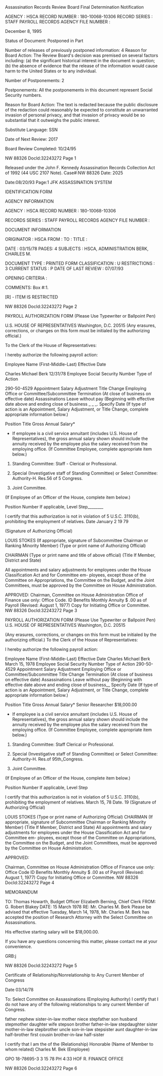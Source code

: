 Assassination Records Review Board
Final Determination Notification

AGENCY : HSCA
RECORD NUMBER : 180-10068-10306
RECORD SERIES : STAFF PAYROLL RECORDS
AGENCY FILE NUMBER :

December 8, 1995

Status of Document: Postponed in Part

Number of releases of previously postponed information: 4
Reason for Board Action: The Review Board's decision was premised on several factors
including: (a) the significant historical interest in the document in question; (b) the
absence of evidence that the release of the information would cause harm to the United
States or to any individual.

Number of Postponements: 2

Postponements: All the postponements in this document represent Social Security numbers.

Reason for Board Action: The text is redacted because the public disclosure of the redaction could
reasonably be expected to constitute an unwarranted invasion of personal privacy, and that invasion of
privacy would be so substantial that it outweighs the public interest.

Substitute Language: SSN

Date of Next Review: 2017

Board Review Completed: 10/24/95

NW 88326
Docld:32243272 Page 1

Released under the John F.
Kennedy Assassination
Records Collection Act of
1992 (44 USC 2107 Note).
Case#:NW 88326 Date:
2025

Date:08/20/93
Page:1
JFK ASSASSINATION SYSTEM

IDENTIFICATION FORM

AGENCY INFORMATION

AGENCY : HSCA
RECORD NUMBER : 180-10068-10306

RECORDS SERIES :
STAFF PAYROLL RECORDS
AGENCY FILE NUMBER :

DOCUMENT INFORMATION

ORIGINATOR : HSCA
FROM :
TO :
TITLE :

DATE : 03/15/78
PAGES: 4
SUBJECTS :
HSCA, ADMINISTRATION
BERK, CHARLES M.

DOCUMENT TYPE : PRINTED FORM
CLASSIFICATION : U
RESTRICTIONS : 3
CURRENT STATUS : P
DATE OF LAST REVIEW : 07/07/93

OPENING CRITERIA :

COMMENTS:
Box #:1.

[R] - ITEM IS RESTRICTED

NW 88326
DocId:32243272 Page 2

PAYROLL AUTHORIZATION FORM
(Please Use Typewriter
or Ballpoint Pen)

U.S. HOUSE OF REPRESENTATIVES
Washington, D.C. 20515
(Any erasures, corrections, or changes
on this form must be initialed by the
authorizing official.)

To the Clerk of the House of Representatives:

I hereby authorize the following payroll action:

Employee Name (First-Middle-Last)
Effective Date

Charles Michael Berk
12/31/78
Employee Social Security Number
Type of Action

290-50-4529
Appointment
Salary Adjustment
Title Change
Employing Office or Committee/Subcommittee
Termination (At close of business on effective date)
Assassinations
Leave without pay (Beginning with effective date above and ending
close of business _ _ _. Specify Date
(If type of action is an Appointment, Salary Adjustment, or Title Change, complete appropriate information below.)

Position Title
Gross Annual Salary*

* If employee is a civil service annuitant (includes U.S. House of Representatives), the gross annual salary shown should include the annuity received by the employee
plus the salary received from the employing office.
(If Committee Employee, complete appropriate item below.)

1. Standing Committee: Staff - Clerical or Professional.

2. Special (Investigative staff of Standing Committee) or Select Committee: Authority-H. Res.56 of 5 Congress.

3. Joint Committee.

(If Employee of an Officer of the House, complete item below.)

Position Number
If applicable, Level Step________

I certify that this authorization is not in violation of 5 U.S.C. 3110(b), prohibiting the employment of
relatives.
Date January 2 19 79

(Signature of Authorizing Official)

LOUIS STOKES
(If appropriate, signature of Subcommittee Chairman or Ranking Minority Member) (Type or print name of Authorizing Official)

CHAIRMAN
(Type or print name and title of above official) (Title If Member, District and State)

All appointments and salary adjustments for employees under the House Classification Act and for Committee em-
ployees, except those of the Committee on Appropriations, the Committee on the Budget, and the Joint Committees, must
be approved by the Committee on House Administration.

APPROVED:
Chairman, Committee on House Administration
Office of Finance use only:
Office Code.
ID
Benefits
Monthly Annuity $ .00 as of
Payroll
(Revised: August 1, 1977)
Copy for Initiating Office or Committee.
NW 88326
DocId:32243272 Page 3

PAYROLL AUTHORIZATION FORM
(Please Use Typewriter
or Ballpoint Pen)
U.S. HOUSE OF REPRESENTATIVES
Washington, D.C. 20515

(Any erasures, corrections, or changes
on this form must be initialed by the
authorizing official.)
To the Clerk of the House of Representatives:

I hereby authorize the following payroll action:

Employee Name (First-Middle-Last)
Effective Date
Charles Michael Berk
March 15, 1978
Employee Social Security Number
Type of Action
290-50-4529
Appointment
Salary Adjustment
Employing Office or Committee/Subcommittee
Title Change
Termination (At close of business on effective date)
Assassinations
Leave without pay (Beginning with effective date above and ending
close of business__
Specify Date
(If type of action is an Appointment, Salary Adjustment, or Title Change, complete appropriate information below.)

Position Title
Gross Annual Salary*
Senior Researcher
$18,000.00
* If employee is a civil service annuitant (includes U.S. House of Representatives), the gross annual salary shown should include the annuity received by the employee
plus the salary received from the employing office.
(If Committee Employee, complete appropriate item below.)

1. Standing Committee: Staff Clerical or Professional.

2. Special (Investigative staff of Standing Committee) or Select Committee: Authority-H. Res.of 95th_Congress.

3. Joint Committee.

(If Employee of an Officer of the House, complete item below.)

Position Number If applicable, Level Step

I certify that this authorization is not in violation of 5 U.S.C. 3110(b), prohibiting the employment of
relatives.
March 15, 78
Date. 19 (Signature of Authorizing Official)

LOUIS STOKES
(Type or print name of Authorizing Official)
CHAIRMAN
(If appropriate, signature of Subcommittee Chairman or Ranking Minority Member)
(Title If Member, District and State)
All appointments and salary adjustments for employees under the House Classification Act and for Committee em-
ployees, except those of the Committee on Appropriations, the Committee on the Budget, and the Joint Committees, must
be approved by the Committee on House Administration.

APPROVED:

Chairman, Committee on House Administration
Office of Finance use only:
Office Code
ID
Benefits
Monthly Annuity $ .00 as of
Payroll
(Revised: August 1, 1977)
Copy for Initiating Office or Committee.
NW 88326
DocId:32243272 Page 4

MEMORANDUM

TO: Thomas Howarth, Budget Officer
Elizabeth Berning, Chief Clerk
FROM: G. Robert Blakey
DATE: 15 March 1978
RE: Mr. Charles M. Berk
Please be advised that effective Tuesday, March 14, 1978,
Mr. Charles M. Berk has accepted the position of Research
Attorney with the Select Committee on Assassinations.

His effective starting salary will be $18,000.00.

If you have any questions concerning this matter,
please contact me at your convenience.

GRB:j

NW 88326
DocId:32243272 Page 5

Certificate of Relationship/Nonrelationship to
Any Current Member of Congress

Date 03/14/78

To: Select Committee on Assassinations
(Employing Authority)
I certify that I do not have any of the following relationships to any
current Member of Congress.

father nephew sister-in-law
mother niece stepfather
son husband stepmother
daughter wife stepson
brother father-in-law stepdaughter
sister mother-in-law stepbrother
uncle son-in-law stepsister
aunt daughter-in-law half-brother
first cousin brother-in-law half-sister

I certify that I am the of the
(Relationship)
Honorable
(Name of Member to whom related)
Charles M. Bek
(Employee)

GPO 18-78695-3 3 15 78 PH 4:33
HOF R. FINANCE OFFICE

NW 88326
DocId:32243272 Page 6
